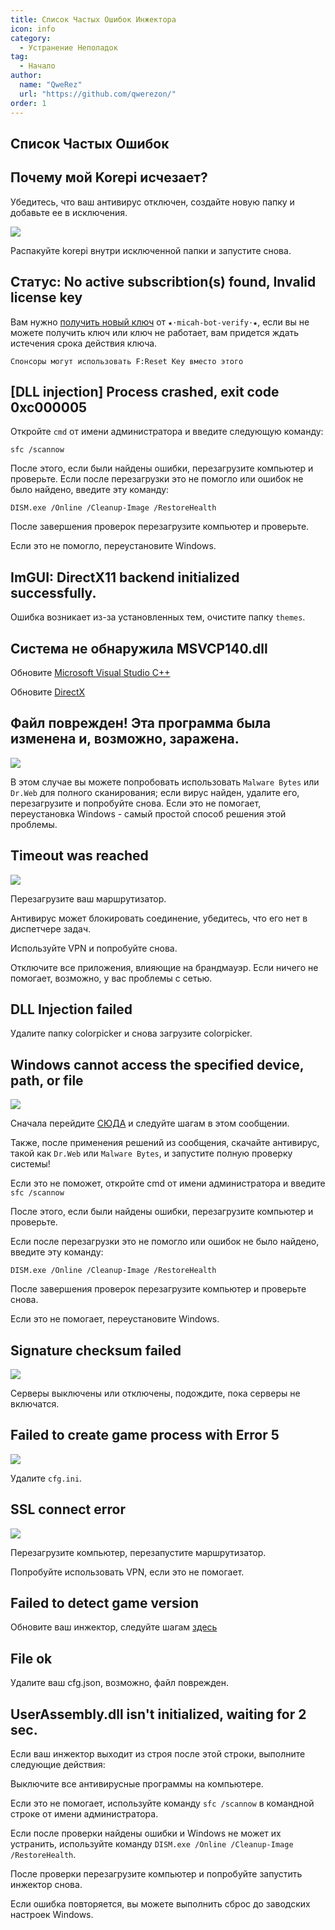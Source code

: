 ```yaml
---
title: Список Частых Ошибок Инжектора
icon: info
category:
  - Устранение Неполадок
tag:
  - Начало
author: 
  name: "QweRez"
  url: "https://github.com/qwerezon/"
order: 1
---
```


## Список Частых Ошибок

## Почему мой Korepi исчезает?

Убедитесь, что ваш антивирус отключен, создайте новую папку и добавьте ее в исключения.

![](/assets/images/docs/202312/virus.png)

Распакуйте korepi внутри исключенной папки и запустите снова.

## Статус: No active subscribtion(s) found, Invalid license key

Вам нужно [получить новый ключ](../guide/getkey.md) от `⁠★⋅micah-bot-verify⋅★`, если вы не можете получить ключ или ключ не работает, вам придется ждать истечения срока действия ключа.

`Спонсоры могут использовать F:Reset Key вместо этого`

## [DLL injection]  Process crashed, exit code 0xc000005

Откройте `cmd` от имени администратора и введите следующую команду:

`sfc /scannow`

После этого, если были найдены ошибки, перезагрузите компьютер и проверьте.
Если после перезагрузки это не помогло или ошибок не было найдено, введите эту команду:

`DISM.exe /Online /Cleanup-Image /RestoreHealth`

После завершения проверок перезагрузите компьютер и проверьте.

Если это не помогло, переустановите Windows.

## ImGUI: DirectX11 backend initialized successfully.

Ошибка возникает из-за установленных тем, очистите папку `themes`.

## Система не обнаружила MSVCP140.dll

Обновите [Microsoft Visual Studio C++](https://learn.microsoft.com/en-us/cpp/windows/latest-supported-vc-redist?view=msvc-170#visual-studio-2015-2017-2019-and-2022)

Обновите [DirectX](https://www.microsoft.com/en-us/download/details.aspx?id=35)

## Файл поврежден! Эта программа была изменена и, возможно, заражена.

![](/assets/images/docs/202312/virus2.png)

В этом случае вы можете попробовать использовать `Malware Bytes` или `Dr.Web` для полного сканирования; если вирус найден, удалите его, перезагрузите и попробуйте снова. Если это не помогает, переустановка Windows - самый простой способ решения этой проблемы.

## Timeout was reached

![](/assets/images/docs/202312/error1.png)

Перезагрузите ваш маршрутизатор.

Антивирус может блокировать соединение, убедитесь, что его нет в диспетчере задач.

Используйте VPN и попробуйте снова.

Отключите все приложения, влияющие на брандмауэр. Если ничего не помогает, возможно, у вас проблемы с сетью.

## DLL Injection failed

Удалите папку colorpicker и снова загрузите colorpicker.

## Windows cannot access the specified device, path, or file

![](/assets/images/docs/202312/error2.png)

Сначала перейдите [СЮДА](https://support.microsoft.com/en-us/topic/-windows-cannot-access-the-specified-device-path-or-file-error-when-you-try-to-install-update-or-start-a-program-or-file-46361133-47ed-6967-c13e-e75d3cc29657) и следуйте шагам в этом сообщении.

Также, после применения решений из сообщения, скачайте антивирус, такой как `Dr.Web` или `Malware Bytes`, и запустите полную проверку системы!

Если это не поможет, откройте cmd от имени администратора и введите `sfc /scannow`

После этого, если были найдены ошибки, перезагрузите компьютер и проверьте.

Если после перезагрузки это не помогло или ошибок не было найдено, введите эту команду:

`DISM.exe /Online /Cleanup-Image /RestoreHealth`

После завершения проверок перезагрузите компьютер и проверьте снова.

Если это не помогает, переустановите Windows.

## Signature checksum failed

![](/assets/images/docs/202312/checksum.png)

Серверы выключены или отключены, подождите, пока серверы не включатся.

## Failed to create game process with Error 5

![](/assets/images/docs/202312/error3.png)

Удалите `cfg.ini`.

## SSL connect error

![](/assets/images/docs/202312/error4.png)

Перезагрузите компьютер, перезапустите маршрутизатор.

Попробуйте использовать VPN, если это не помогает.

## Failed to detect game version

Обновите ваш инжектор, следуйте шагам [здесь](../start/download.md)

## File ok

Удалите ваш cfg.json, возможно, файл поврежден.

## UserAssembly.dll isn't initialized, waiting for 2 sec.

Если ваш инжектор выходит из строя после этой строки, выполните следующие действия:

Выключите все антивирусные программы на компьютере.

Если это не помогает, используйте команду `sfc /scannow` в командной строке от имени администратора.

Если после проверки найдены ошибки и Windows не может их устранить, используйте команду `DISM.exe /Online /Cleanup-Image /RestoreHealth`.

После проверки перезагрузите компьютер и попробуйте запустить инжектор снова.

Если ошибка повторяется, вы можете выполнить сброс до заводских настроек Windows.